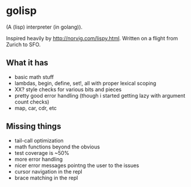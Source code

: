 # golisp

(A (lisp) interpreter (in golang)).

Inspired heavily by http://norvig.com/lispy.html. Written on a flight from
Zurich to SFO.

## What it has
* basic math stuff
* lambdas, begin, define, set!, all with proper lexical scoping
* XX? style checks for various bits and pieces
* pretty good error handling (though i started getting lazy with argument count checks)
* map, car, cdr, etc

## Missing things
* tail-call optimization
* math functions beyond the obvious
* test coverage is ~50%
* more error handling
* nicer error messages pointng the user to the issues
* cursor navigation in the repl
* brace matching in the repl
